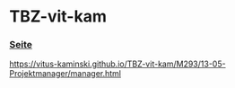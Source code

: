 # TBZ-vit-kam
### [Seite](M293/13-05-Projektmanager/manager.html)
https://vitus-kaminski.github.io/TBZ-vit-kam/M293/13-05-Projektmanager/manager.html
